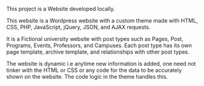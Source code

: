 This project is a Website developed locally. 

This website is a Wordpress website with a custom theme made with HTML, CSS, PHP, JavaScript, jQuery, JSON, and AJAX requests. 

It is a Fictional university website with post types such as Pages, Post, Programs, Events, Professors, and Campuses. Each post type has its own page template, archive template, and relationships with other post types. 

The website is dynamic i.e anytime new information is added, one need not tinker with the HTML or CSS or any code for the data to be accurately shown on the website. The code logic in the theme handles this. 

